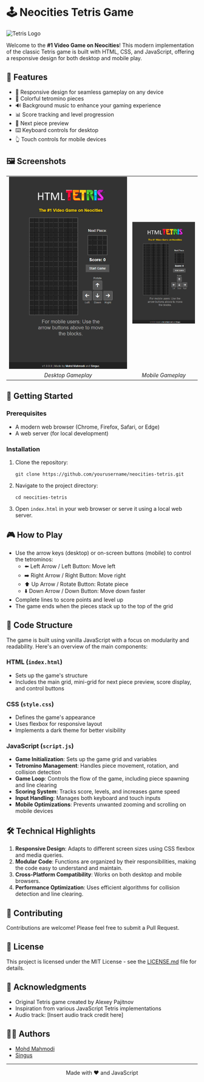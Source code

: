 # 🕹️ Neocities Tetris Game

![Tetris Logo](https://esawatch.neocities.org/HTMLTTetris.png)

Welcome to the **#1 Video Game on Neocities**! This modern implementation of the classic Tetris game is built with HTML, CSS, and JavaScript, offering a responsive design for both desktop and mobile play.

## 🌟 Features

- 📱 Responsive design for seamless gameplay on any device
- 🎨 Colorful tetromino pieces
- 🔊 Background music to enhance your gaming experience
- 📊 Score tracking and level progression
- 🔄 Next piece preview
- ⌨️ Keyboard controls for desktop
- 👆 Touch controls for mobile devices

## 🖼️ Screenshots

<table>
  <tr>
    <td><img src="game.png" alt="Desktop Gameplay" width="400"/></td>
    <td><img src="game.png" alt="Mobile Gameplay" width="200"/></td>
  </tr>
  <tr>
    <td align="center"><i>Desktop Gameplay</i></td>
    <td align="center"><i>Mobile Gameplay</i></td>
  </tr>
</table>

## 🚀 Getting Started

### Prerequisites

- A modern web browser (Chrome, Firefox, Safari, or Edge)
- A web server (for local development)

### Installation

1. Clone the repository:
   ```
   git clone https://github.com/yourusername/neocities-tetris.git
   ```
2. Navigate to the project directory:
   ```
   cd neocities-tetris
   ```
3. Open `index.html` in your web browser or serve it using a local web server.

## 🎮 How to Play

- Use the arrow keys (desktop) or on-screen buttons (mobile) to control the tetrominos:
  - ⬅️ Left Arrow / Left Button: Move left
  - ➡️ Right Arrow / Right Button: Move right
  - ⬆️ Up Arrow / Rotate Button: Rotate piece
  - ⬇️ Down Arrow / Down Button: Move down faster
- Complete lines to score points and level up
- The game ends when the pieces stack up to the top of the grid

## 🧠 Code Structure

The game is built using vanilla JavaScript with a focus on modularity and readability. Here's an overview of the main components:

### HTML (`index.html`)

- Sets up the game's structure
- Includes the main grid, mini-grid for next piece preview, score display, and control buttons

### CSS (`style.css`)

- Defines the game's appearance
- Uses flexbox for responsive layout
- Implements a dark theme for better visibility

### JavaScript (`script.js`)

- **Game Initialization**: Sets up the game grid and variables
- **Tetromino Management**: Handles piece movement, rotation, and collision detection
- **Game Loop**: Controls the flow of the game, including piece spawning and line clearing
- **Scoring System**: Tracks score, levels, and increases game speed
- **Input Handling**: Manages both keyboard and touch inputs
- **Mobile Optimizations**: Prevents unwanted zooming and scrolling on mobile devices

## 🛠️ Technical Highlights

1. **Responsive Design**: Adapts to different screen sizes using CSS flexbox and media queries.
2. **Modular Code**: Functions are organized by their responsibilities, making the code easy to understand and maintain.
3. **Cross-Platform Compatibility**: Works on both desktop and mobile browsers.
4. **Performance Optimization**: Uses efficient algorithms for collision detection and line clearing.

## 🤝 Contributing

Contributions are welcome! Please feel free to submit a Pull Request.

## 📜 License

This project is licensed under the MIT License - see the [LICENSE.md](LICENSE.md) file for details.

## 👏 Acknowledgments

- Original Tetris game created by Alexey Pajitnov
- Inspiration from various JavaScript Tetris implementations
- Audio track: [Insert audio track credit here]

## 🧑‍💻 Authors

- [Mohd Mahmodi](https://github.com/MohdYahyaMahmodi/)
- [Singus](https://github.com/singus)

---

<p align="center">
  Made with ❤️ and JavaScript
</p>

